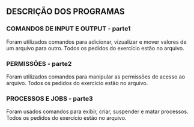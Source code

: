 ## DESCRIÇÃO DOS PROGRAMAS

### COMANDOS DE INPUT E OUTPUT - parte1
Foram utilizados comandos para adicionar, vizualizar e mover valores de um arquivo para outro. Todos os pedidos do exercício estão no arquivo.

### PERMISSÕES - parte2
Foram utilizados comandos para manipular as permissões de acesso ao arquivo. Todos os pedidos do exercício estão no arquivo.

### PROCESSOS E JOBS - parte3
Foram usados comandos para exibir, criar, suspender e matar processos. Todos os pedidos do exercício estão no arquivo.